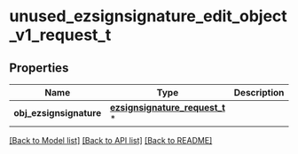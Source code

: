# unused_ezsignsignature_edit_object_v1_request_t

## Properties
Name | Type | Description | Notes
------------ | ------------- | ------------- | -------------
**obj_ezsignsignature** | [**ezsignsignature_request_t**](ezsignsignature_request.md) \* |  | [optional] 

[[Back to Model list]](../README.md#documentation-for-models) [[Back to API list]](../README.md#documentation-for-api-endpoints) [[Back to README]](../README.md)


